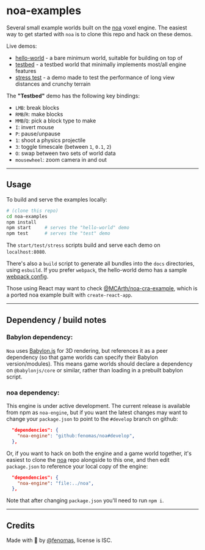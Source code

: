 
# noa-examples

Several small example worlds built on the [noa](https://github.com/fenomas/noa) voxel engine. The easiest way to get started with `noa` is to clone this repo and hack on these demos.

Live demos:
 * [hello-world](https://fenomas.github.io/noa-examples/hello-world/) - a bare minimum world, suitable for building on top of
 * [testbed](https://fenomas.github.io/noa-examples/test/) - a testbed world that minimally implements most/all engine features
 * [stress test](https://fenomas.github.io/noa-examples/stress/) - a demo made to test the performance of long view distances and crunchy terrain

The **"Testbed"** demo has the following key bindings:
 * `LMB`: break blocks
 * `RMB`/`R`: make blocks
 * `MMB`/`Q`: pick a block type to make
 * `I`: invert mouse
 * `P`: pause/unpause
 * `1`: shoot a physics projectile
 * `3`: toggle timescale (between `1`, `0.1`, `2`)
 * `O`: swap between two sets of world data
 * `mousewheel`: zoom camera in and out

----

## Usage

To build and serve the examples locally:

```sh
# (clone this repo)
cd noa-examples
npm install
npm start     # serves the "hello-world" demo
npm test      # serves the "test" demo
```

The `start/test/stress` scripts build and serve each demo on `localhost:8080`.

There's also a `build` script to generate all bundles into the `docs` directories, using `esbuild`. If you prefer `webpack`, the hello-world demo has a sample [webpack config](src/hello-world/webpack.config.js).

Those using React may want to check [@MCArth/noa-cra-example](https://github.com/MCArth/noa-cra-example), which is a ported noa example built with `create-react-app`.


----

## Dependency / build notes

### Babylon dependency:

`Noa` uses [Babylon.js](https://www.babylonjs.com/) for 3D rendering, but references it as a peer dependency (so that game worlds can specify their Babylon version/modules). This means game worlds should declare a dependency on `@babylonjs/core` or similar, rather than loading in a prebuilt babylon script.

### noa dependency:

This engine is under active development. The current release is available from npm as `noa-engine`, but if you want the latest changes may want to change your `package.json` to point to the `#develop` branch on github:

```json
  "dependencies": {
    "noa-engine": "github:fenomas/noa#develop",
  },
```

Or, if you want to hack on both the engine and a game world together, it's easiest to clone the [noa](https://github.com/fenomas/noa) repo alongside to this one, and then edit `package.json` to reference your local copy of the engine:

```json
  "dependencies": {
    "noa-engine": "file:../noa",
  },
```

Note that after changing `package.json` you'll need to run `npm i`.

----

## Credits

Made with 🍺 by [@fenomas](https://fenomas.com), license is ISC.


